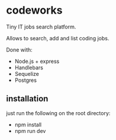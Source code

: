 # codeworks
Tiny IT jobs search platform.

Allows to search, add and list coding jobs. 

Done with:

* Node.js + express
* Handlebars
* Sequelize
* Postgres


## installation

just run the following on the root directory:

* npm install
* npm run dev
